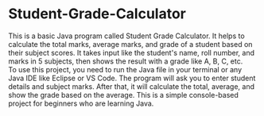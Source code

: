 # Student-Grade-Calculator
This is a basic Java program called Student Grade Calculator. It helps to calculate the total marks, average marks, and grade of a student based on their subject scores. It takes input like the student's name, roll number, and marks in 5 subjects, then shows the result with a grade like A, B, C, etc.
<br>
To use this project, you need to run the Java file in your terminal or any Java IDE like Eclipse or VS Code. The program will ask you to enter student details and subject marks. After that, it will calculate the total, average, and show the grade based on the average. This is a simple console-based project for beginners who are learning Java.
